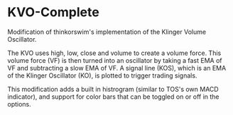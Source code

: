 # KVO-Complete
Modification of thinkorswim's implementation of the Klinger Volume Oscillator.

The KVO uses high, low, close and volume to create a volume force. This volume force (VF) is then turned into an oscillator by taking a fast EMA of VF and subtracting a slow EMA of VF. A signal line (KOS), which is an EMA of the Klinger Oscillator (KO), is plotted to trigger trading signals.

This modification adds a built in histrogram (similar to TOS's own MACD indicator), and support for color bars that can be toggled on or off in the options.
